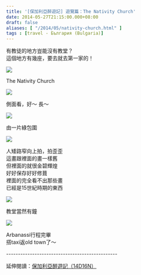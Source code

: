 ```yaml
---
title: '[保加利亞醉遊記] 遊覽篇：The Nativity Church'
date: 2014-05-27T21:15:00.000+08:00
draft: false
aliases: [ "/2014/05/nativity-church.html" ]
tags : [travel - България (Bulgaria)]
---
```


有教徒的地方豈能沒有教堂？  
這個地方有幾座，要去就去第一家的！  

[![](https://1.bp.blogspot.com/-MaPfvYuGt5U/XDsFGQ051UI/AAAAAAAAFS4/968l0F8Pk4A1_0KlI5WhUQyo5Z9zsk9cwCLcBGAs/s640/14096059677_3955303ac0_z.jpg)](https://1.bp.blogspot.com/-MaPfvYuGt5U/XDsFGQ051UI/AAAAAAAAFS4/968l0F8Pk4A1_0KlI5WhUQyo5Z9zsk9cwCLcBGAs/s1600/14096059677_3955303ac0_z.jpg)

The Nativity Church  

[![](https://3.bp.blogspot.com/-XiO0FvTZEi0/XDsFKsFpt1I/AAAAAAAAFS8/6EJZvmy8eM8zSym7wbNjSYOAZ4IcnwCkQCLcBGAs/s640/14095956509_d59ee0dde3_z.jpg)](https://3.bp.blogspot.com/-XiO0FvTZEi0/XDsFKsFpt1I/AAAAAAAAFS8/6EJZvmy8eM8zSym7wbNjSYOAZ4IcnwCkQCLcBGAs/s1600/14095956509_d59ee0dde3_z.jpg)

側面看，好～ 長～  

[![](https://4.bp.blogspot.com/-HXv9U--o8GY/XDsFOb6GIMI/AAAAAAAAFTA/_DFjQbQN3xozkPAowHhSqb_v-1gL9WzzwCLcBGAs/s640/14302810003_d5fdf07fe5_z.jpg)](https://4.bp.blogspot.com/-HXv9U--o8GY/XDsFOb6GIMI/AAAAAAAAFTA/_DFjQbQN3xozkPAowHhSqb_v-1gL9WzzwCLcBGAs/s1600/14302810003_d5fdf07fe5_z.jpg)

由一片綠包圍  

[![](https://3.bp.blogspot.com/-ztSlM7VRtLw/XDsFSceu3nI/AAAAAAAAFTE/JFIBB4GhpWkM6kuTQChcTHCOYGhxVFxUACLcBGAs/s640/14096010570_ebb74d6262_z.jpg)](https://3.bp.blogspot.com/-ztSlM7VRtLw/XDsFSceu3nI/AAAAAAAAFTE/JFIBB4GhpWkM6kuTQChcTHCOYGhxVFxUACLcBGAs/s1600/14096010570_ebb74d6262_z.jpg)

人矮路窄向上拍，拍歪歪  
這畫跟裡面的畫一樣舊  
但裡面的就很金碧輝煌  
好好保存好好修葺  
裡面的完全看不出那些畫  
已經是15世紀時期的東西  

[![](https://4.bp.blogspot.com/-6dC_L9LADJs/XDsFW0BZZgI/AAAAAAAAFTI/_WMg-0ITyTwAiPl4zmLh_dIRbuTvObs-ACLcBGAs/s640/14096056857_77befd5eb0_z.jpg)](https://4.bp.blogspot.com/-6dC_L9LADJs/XDsFW0BZZgI/AAAAAAAAFTI/_WMg-0ITyTwAiPl4zmLh_dIRbuTvObs-ACLcBGAs/s1600/14096056857_77befd5eb0_z.jpg)

教堂當然有鐘  
  

[![](https://4.bp.blogspot.com/-VG8TN-D2-Fc/XDsFcoS0oHI/AAAAAAAAFTQ/Nr0m1kyYwDw-2J_CgtVKnEatwaYTrhDGACLcBGAs/s640/14096059827_f1bd4e62cb_z.jpg)](https://4.bp.blogspot.com/-VG8TN-D2-Fc/XDsFcoS0oHI/AAAAAAAAFTQ/Nr0m1kyYwDw-2J_CgtVKnEatwaYTrhDGACLcBGAs/s1600/14096059827_f1bd4e62cb_z.jpg)

Arbanassi行程完畢  
搭taxi返old town了～  
  
\-----------------------------------------------  
  
延伸閱讀：[保加利亞醉遊記（14D16N）](http://www.hidie.net/2014/06/14d16n.html)